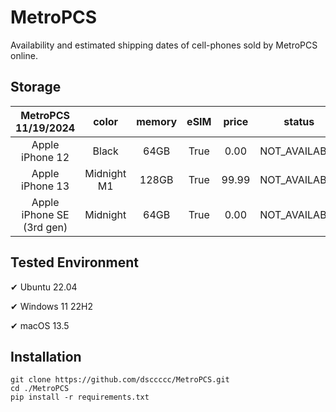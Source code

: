 # MetroPCS
Availability and estimated shipping dates of cell-phones sold by MetroPCS online.
## Storage
|MetroPCS 11/19/2024|color|memory|eSIM|price|status|shipping from|shipping to|
|:--:|:--:|:--:|:--:|:--:|:--:|:--:|:--:|
|Apple iPhone 12|Black|64GB|True|0.00|NOT_AVAILABLE|11/26/2024|12/02/2024|
|Apple iPhone 13|Midnight M1|128GB|True|99.99|NOT_AVAILABLE|11/26/2024|12/02/2024|
|Apple iPhone SE (3rd gen)|Midnight|64GB|True|0.00|NOT_AVAILABLE|11/26/2024|12/02/2024|

## Tested Environment
✔ Ubuntu 22.04

✔ Windows 11 22H2

✔ macOS 13.5
## Installation
```
git clone https://github.com/dsccccc/MetroPCS.git
cd ./MetroPCS
pip install -r requirements.txt
```
